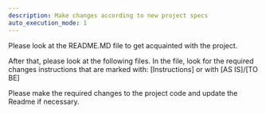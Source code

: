 ```yaml
---
description: Make changes according to new project specs
auto_execution_mode: 1
---
```


Please look at the README.MD file to get acquainted with the project.

After that, please look at the following files.
In the file, look for the required changes instructions that are marked with: [Instructions] 
or with
[AS IS]/[TO BE]

Please make the required changes to the project code and update the Readme if necessary.
